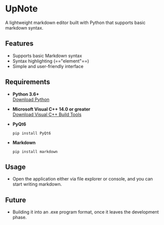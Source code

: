 # UpNote
A lightweight markdown editor built with Python that supports basic markdown syntax.

## Features
- Supports basic Markdown syntax
- Syntax highlighting (=="element"==)
- Simple and user-friendly interface

## Requirements
- **Python 3.6+**  
  [Download Python](https://www.python.org/downloads/)
  
- **Microsoft Visual C++ 14.0 or greater**  
  [Download Visual C++ Build Tools](https://visualstudio.microsoft.com/visual-cpp-build-tools/)
  
- **PyQt6**  
  ```
  pip install PyQt6
  ```

- **Markdown**  
  ```
  pip install markdown
  ```

## Usage
- Open the application either via file explorer or console, and you can start writing markdown.


## Future
- Building it into an .exe program format, once it leaves the development phase.
